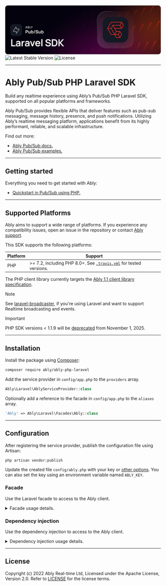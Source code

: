 ![Ably Pub/Sub PHP Laravel Header](images/LaraVELSDK-github.png)
![Latest Stable Version](https://poser.pugx.org/ably/ably-php-laravel/v/stable)
![License](https://poser.pugx.org/ably/ably-php-laravel/license)

---

# Ably Pub/Sub PHP Laravel SDK

Build any realtime experience using Ably’s Pub/Sub PHP Laravel SDK, supported on all popular platforms and frameworks.

Ably Pub/Sub provides flexible APIs that deliver features such as pub-sub messaging, message history, presence, and push notifications. Utilizing Ably’s realtime messaging platform, applications benefit from its highly performant, reliable, and scalable infrastructure.

Find out more:

* [Ably Pub/Sub docs.](https://ably.com/docs/basics)
* [Ably Pub/Sub examples.](https://ably.com/examples?product=pubsub)

---

## Getting started

Everything you need to get started with Ably:

- [Quickstart in Pub/Sub using PHP.](https://ably.com/docs/getting-started/quickstart?lang=php)

---

## Supported Platforms

Ably aims to support a wide range of platforms. If you experience any compatibility issues, open an issue in the repository or contact [Ably support](https://ably.com/support).

This SDK supports the following platforms:

| Platform | Support |
|----------|---------|
| PHP      | >= 7.2, including PHP 8.0+. See [`.travis.yml`](./.travis.yml) for tested versions. |

The PHP client library currently targets the [Ably 1.1 client library specification](https://www.ably.com/docs/client-lib-development-guide/features/).

> [!NOTE]
> See [laravel-broadcaster](https://packagist.org/packages/ably/laravel-broadcaster/), if you're using Laravel and want to support Realtime broadcasting and events.

> [!IMPORTANT]
> PHP SDK versions < 1.1.9 will be [deprecated](https://ably.com/docs/platform/deprecate/protocol-v1) from November 1, 2025.

---

## Installation

Install the package using [Composer](https://getcomposer.org/):

```bash
composer require ably/ably-php-laravel
```

Add the service provider in `config/app.php` to the `providers` array.

```php
Ably\Laravel\AblyServiceProvider::class
```

Optionally add a reference to the facade in `config/app.php` to the `aliases` array.

```php
'Ably' => Ably\Laravel\Facades\Ably::class
```
---

## Configuration

After registering the service provider, publish the configuration file using Artisan:

```bash
php artisan vendor:publish
```

Update the created file `config/ably.php` with your key or [other options](https://www.ably.com/docs/rest/usage#client-options). You can also set the key using an environment variable named `ABLY_KEY`.

### Facade

Use the Laravel facade to access to the Ably client.

<details>
<summary>Facade usage details.</summary>

The facade always returns a singleton instance created with options defined in the config file. Any methods available on an AblyRest class are available through the facade. Due to PHP limitations, properties must be accessed as methods, for example `Ably::auth()`):

```php
use Ably;

echo Ably::time(); // 1467884220000
$token = Ably::auth()->requestToken([ 'clientId' => 'client123', ]); // Ably\Models\TokenDetails
Ably::channel('testChannel')->publish('testEvent', 'testPayload', 'testClientId');
```
</details>

### Dependency injection

Use the dependency injection to access to the Ably client.

<details>
<summary>Dependency injection usage details.</summary>

You can use `Ably\Laravel\AblyService` instead of the facade, which acts as a 1:1 wrapper for an AblyRest singleton instance created with default options. `Ably\Laravel\AblyFactory` lets you instantiate new AblyRest instances with (optional) custom options.

```php
use Ably\Laravel\AblyService;
use Ably\Laravel\AblyFactory;

function ablyExamples(AblyService $ably, AblyFactory $ablyFactory) {
	echo $ably->time(); // 1467884220000
	echo $ably->auth->clientId; // null
	$tokenDetails = $ably->auth->requestToken([ 'clientId' => 'client123', ]); // Ably\Models\TokenDetails
	$ably->channel('testChannel')->publish('testEvent', 'testPayload', 'testClientId');

	$ablyClient = $ablyFactory->make([ 'tokenDetails' => $tokenDetails ]);
	echo $ablyClient->auth->clientId; // 'client123'
}
```
</details>

---


## License

Copyright (c) 2022 Ably Real-time Ltd, Licensed under the Apache License, Version 2.0.  Refer to [LICENSE](LICENSE) for the license terms.
